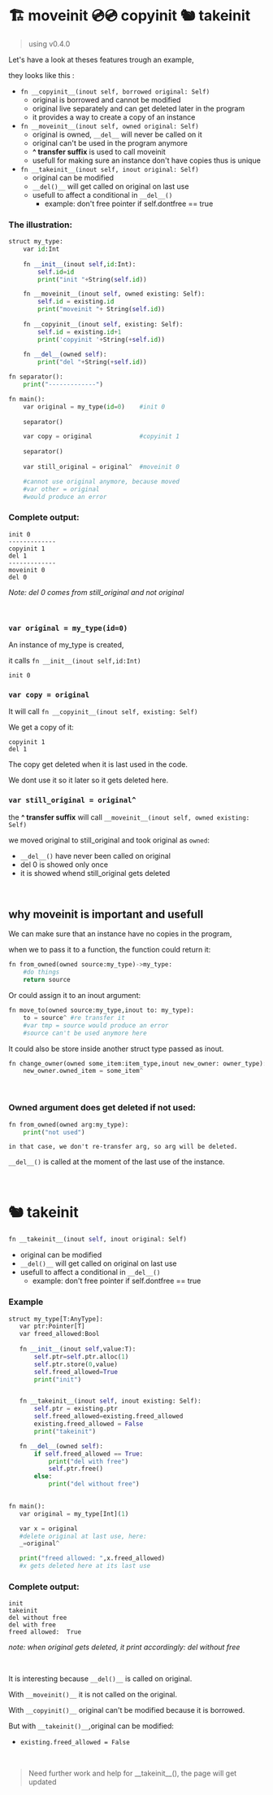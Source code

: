 # 🏗️ moveinit 💿💿 copyinit 🐿️ takeinit
> using v0.4.0

Let's have a look at theses features trough an example,

they looks like this :

  - ```fn __copyinit__(inout self, borrowed original: Self)```
    -  original is borrowed and cannot be modified
    -  original live separately and can get deleted later in the program
    -  it provides a way to create a copy of an instance
  - ```fn __moveinit__(inout self, owned original: Self)```
    -  original is owned, ```__del__``` will never be called on it
    -  original can't be used in the program anymore 
    -  **^ transfer suffix** is used to call moveinit
    -  usefull for making sure an instance don't have copies thus is unique
  - ```fn __takeinit__(inout self, inout original: Self)```
    - original can be modified
    - ```__del()__``` will get called on original on last use 
    - usefull to affect a conditional in ```__del__()```
      - example: don't free pointer if self.dontfree == true

### The illustration:
```python
struct my_type:
    var id:Int
    
    fn __init__(inout self,id:Int):
        self.id=id
        print("init "+String(self.id))

    fn __moveinit__(inout self, owned existing: Self):
        self.id = existing.id
        print("moveinit "+ String(self.id))
        
    fn __copyinit__(inout self, existing: Self):
        self.id = existing.id+1
        print('copyinit '+String(+self.id))
    
    fn __del__(owned self):
        print("del "+String(+self.id))

fn separator():
    print("-------------")

fn main():
    var original = my_type(id=0)    #init 0
    
    separator()

    var copy = original             #copyinit 1
    
    separator()
    
    var still_original = original^  #moveinit 0

    #cannot use original anymore, because moved
    #var other = original
    #would produce an error

```

### Complete output:
    init 0
    -------------
    copyinit 1
    del 1
    -------------
    moveinit 0
    del 0

*Note: del 0 comes from still_original and not original*

&nbsp;

### ```var original = my_type(id=0)```
An instance of my_type is created,

it calls ```fn __init__(inout self,id:Int)```

    init 0
### ```var copy = original```
It will call ```fn __copyinit__(inout self, existing: Self)```

We get a copy of it:

    copyinit 1
    del 1
The copy get deleted when it is last used in the code.

We dont use it so it later so it gets deleted here.

### ```var still_original = original^```


the **^ transfer suffix** will call ```__moveinit__(inout self, owned existing: Self)```

we moved original to still_original and took original as ```owned```:
- ```__del__()``` have never been called on original
- del 0 is showed only once
- it is showed whend still_original gets deleted

&nbsp;

## why moveinit is important and usefull
We can make sure that an instance have no copies in the program,

when we to pass it to a function, the function could return it:
```python
fn from_owned(owned source:my_type)->my_type:
    #do things
    return source
```

Or could assign it to an inout argument:
```python
fn move_to(owned source:my_type,inout to: my_type):
    to = source^ #re transfer it
    #var tmp = source would produce an error
    #source can't be used anymore here
```

It could also be store inside another struct type passed as inout.
```python
fn change_owner(owned some_item:item_type,inout new_owner: owner_type):
    new_owner.owned_item = some_item^
```

&nbsp;

### Owned argument does get deleted if not used:
```python
fn from_owned(owned arg:my_type):
    print("not used")
```
```in that case, we don't re-transfer arg, so arg will be deleted.```

```__del__()``` is called at the moment of the last use of the instance.

&nbsp;

 # 🐿️ takeinit
```python
fn __takeinit__(inout self, inout original: Self)
```
  - original can be modified
  - ```__del()__``` will get called on original on last use 
  - usefull to affect a conditional in ```__del__()```
    - example: don't free pointer if self.dontfree == true

### Example
 ```python
struct my_type[T:AnyType]:
    var ptr:Pointer[T]
    var freed_allowed:Bool
    
    fn __init__(inout self,value:T):
        self.ptr=self.ptr.alloc(1)
        self.ptr.store(0,value)
        self.freed_allowed=True
        print("init")


    fn __takeinit__(inout self, inout existing: Self):
        self.ptr = existing.ptr
        self.freed_allowed=existing.freed_allowed
        existing.freed_allowed = False
        print("takeinit")

    fn __del__(owned self):
        if self.freed_allowed == True:
            print("del with free")
            self.ptr.free()
        else:
            print("del without free")
        

fn main():
    var original = my_type[Int](1)

    var x = original
    #delete original at last use, here:
    _=original^ 

    print("freed allowed: ",x.freed_allowed)
    #x gets deleted here at its last use
```
### Complete output:
    init
    takeinit
    del without free
    del with free
    freed allowed:  True
*note: when original gets deleted, it print accordingly: del without free*

&nbsp;

It is interesting because ```__del()__``` is called on original.

With ```__moveinit()__``` it is not called on the original.

With ```__copyinit()__``` original can't be modified because it is borrowed.

But with ```__takeinit()__```,original can be modified:
  - ```existing.freed_allowed = False```


&nbsp;

> Need further work and help for \_\_takeinit\_\_(), the page will get updated